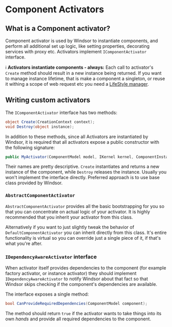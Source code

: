# Component Activators

## What is a Component activator?

Component activator is used by Windsor to instantiate components, and perform all additional set up logic, like setting properties, decorating services with proxy etc. Activators implement `IComponentActivator` interface.

:information_source: **Activators instantiate components - always:** Each call to activator's `Create` method should result in a new instance being returned. If you want to manage instance lifetime, that is make a component a singleton, or reuse it withing a scope of web request etc you need a [LifeStyle manager](lifestyles.md).

## Writing custom activators

The `IComponentActivator` interface has two methods:

```csharp
object Create(CreationContext context);
void Destroy(object instance);
```

In addition to these methods, since all Activators are instantiated by Windsor, it is required that all activators expose a public constructor with the following signature:

```csharp
public MyActivator(ComponentModel model, IKernel kernel, ComponentInstanceDelegate onCreation, ComponentInstanceDelegate onDestruction)
```

Their names are pretty descriptive. `Create` instantiates and returns a new instance of the component, while `Destroy` releases the instance. Usually you won't implement the interface directly. Preferred approach is to use base class provided by Windsor.

### `AbstractComponentActivator`

`AbstractComponentActivator` provides all the basic bootstrapping for you so that you can concentrate on actual logic of your activator. It is highly recommended that you inherit your activator from this class.

Alternatively if you want to just slightly tweak the behavior of `DefaultComponentActivator` you can inherit directly from this class. It's entire functionality is virtual so you can override just a single piece of it, if that's what you're after.

### `IDependencyAwareActivator` interface

When activator itself provides dependencies to the component (for example factory activator, or instance activator) they should implement `IDependencyAwareActivator` to notify Windsor about that fact so that Windsor skips checking if the component's dependencies are available.

The interface exposes a single method:

```csharp
bool CanProvideRequiredDependencies(ComponentModel component);
```

The method should return `true` if the activator wants to take things into its own *hands* and provide all required dependencies to the component.